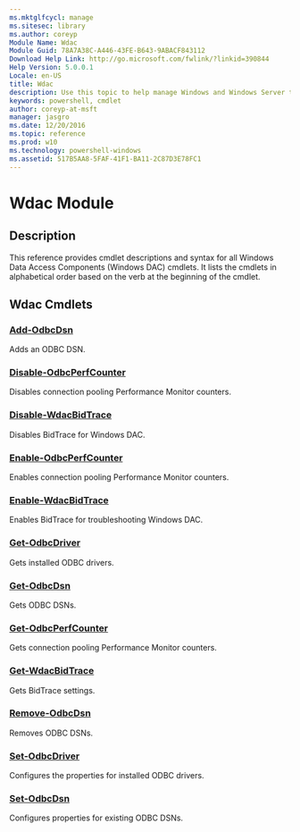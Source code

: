 ```yaml
---
ms.mktglfcycl: manage
ms.sitesec: library
ms.author: coreyp
Module Name: Wdac
Module Guid: 78A7A38C-A446-43FE-B643-9ABACF843112
Download Help Link: http://go.microsoft.com/fwlink/?linkid=390844
Help Version: 5.0.0.1
Locale: en-US
title: Wdac
description: Use this topic to help manage Windows and Windows Server technologies with Windows PowerShell.
keywords: powershell, cmdlet
author: coreyp-at-msft
manager: jasgro
ms.date: 12/20/2016
ms.topic: reference
ms.prod: w10
ms.technology: powershell-windows
ms.assetid: 517B5AA8-5FAF-41F1-BA11-2C87D3E78FC1
---
```


# Wdac Module
## Description
This reference provides cmdlet descriptions and syntax for all Windows Data Access Components (Windows DAC) cmdlets. It lists the cmdlets in alphabetical order based on the verb at the beginning of the cmdlet.

## Wdac Cmdlets
### [Add-OdbcDsn](./add-odbcdsn.md)
Adds an ODBC DSN.

### [Disable-OdbcPerfCounter](./disable-odbcperfcounter.md)
Disables connection pooling Performance Monitor counters.

### [Disable-WdacBidTrace](./disable-wdacbidtrace.md)
Disables BidTrace for Windows DAC.

### [Enable-OdbcPerfCounter](./enable-odbcperfcounter.md)
Enables connection pooling Performance Monitor counters.

### [Enable-WdacBidTrace](./enable-wdacbidtrace.md)
Enables BidTrace for troubleshooting Windows DAC.

### [Get-OdbcDriver](./get-odbcdriver.md)
Gets installed ODBC drivers.

### [Get-OdbcDsn](./get-odbcdsn.md)
Gets ODBC DSNs.

### [Get-OdbcPerfCounter](./get-odbcperfcounter.md)
Gets connection pooling Performance Monitor counters.

### [Get-WdacBidTrace](./get-wdacbidtrace.md)
Gets BidTrace settings.

### [Remove-OdbcDsn](./remove-odbcdsn.md)
Removes ODBC DSNs.

### [Set-OdbcDriver](./set-odbcdriver.md)
Configures the properties for installed ODBC drivers.

### [Set-OdbcDsn](./set-odbcdsn.md)
Configures properties for existing ODBC DSNs.



